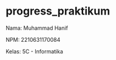 # progress_praktikum

<p>Nama: Muhammad Hanif</p>
<p>NPM: 2210631170084</p>
<p>Kelas: 5C - Informatika</p>
